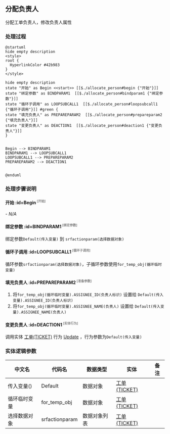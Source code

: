 ## 分配负责人 <!-- {docsify-ignore-all} -->

   分配工单负责人，修改负责人属性

### 处理过程

```plantuml
@startuml
hide empty description
<style>
root {
  HyperlinkColor #42b983
}
</style>

hide empty description
state "开始" as Begin <<start>> [[$./allocate_person#begin {"开始"}]]
state "绑定参数" as BINDPARAM1  [[$./allocate_person#bindparam1 {"绑定参数"}]]
state "循环子调用" as LOOPSUBCALL1  [[$./allocate_person#loopsubcall1 {"循环子调用"}]] #green {
state "填充负责人" as PREPAREPARAM2  [[$./allocate_person#prepareparam2 {"填充负责人"}]]
state "变更负责人" as DEACTION1  [[$./allocate_person#deaction1 {"变更负责人"}]]
}


Begin --> BINDPARAM1
BINDPARAM1 --> LOOPSUBCALL1
LOOPSUBCALL1 --> PREPAREPARAM2
PREPAREPARAM2 --> DEACTION1


@enduml
```


### 处理步骤说明

#### 开始 :id=Begin<sup class="footnote-symbol"> <font color=gray size=1>[开始]</font></sup>



*- N/A*
#### 绑定参数 :id=BINDPARAM1<sup class="footnote-symbol"> <font color=gray size=1>[绑定参数]</font></sup>



绑定参数`Default(传入变量)` 到 `srfactionparam(选择数据对象)`
#### 循环子调用 :id=LOOPSUBCALL1<sup class="footnote-symbol"> <font color=gray size=1>[循环子调用]</font></sup>



循环参数`srfactionparam(选择数据对象)`，子循环参数使用`for_temp_obj(循环临时变量)`
#### 填充负责人 :id=PREPAREPARAM2<sup class="footnote-symbol"> <font color=gray size=1>[准备参数]</font></sup>



1. 将`for_temp_obj(循环临时变量).ASSIGNEE_ID(负责人标识)` 设置给  `Default(传入变量).ASSIGNEE_ID(负责人标识)`
2. 将`for_temp_obj(循环临时变量).ASSIGNEE_NAME(负责人)` 设置给  `Default(传入变量).ASSIGNEE_NAME(负责人)`

#### 变更负责人 :id=DEACTION1<sup class="footnote-symbol"> <font color=gray size=1>[实体行为]</font></sup>



调用实体 [工单(TICKET)](module/ProdMgmt/ticket.md) 行为 [Update](module/ProdMgmt/ticket#行为) ，行为参数为`Default(传入变量)`



### 实体逻辑参数

|    中文名   |    代码名    |  数据类型    |  实体   |备注 |
| --------| --------| -------- | -------- | --------   |
|传入变量(<i class="fa fa-check"/></i>)|Default|数据对象|[工单(TICKET)](module/ProdMgmt/ticket.md)||
|循环临时变量|for_temp_obj|数据对象|[工单(TICKET)](module/ProdMgmt/ticket.md)||
|选择数据对象|srfactionparam|数据对象列表|[工单(TICKET)](module/ProdMgmt/ticket.md)||
